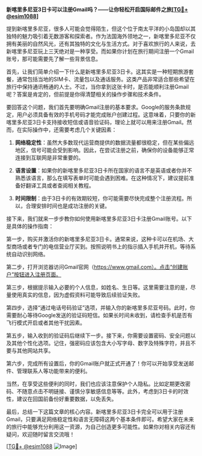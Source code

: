 **新喀里多尼亚3日卡可以注册Gmail吗？——让你轻松开启国际邮件之旅[[TG💪+ @esim1088](https://t.me/s/esim1088)]**

提到新喀里多尼亚，很多人可能会觉得陌生，但这个位于南太平洋的小岛国却以其独特的魅力吸引着无数游客和探索者。作为法国海外领地之一，新喀里多尼亚不仅拥有美丽的自然风光，还有其独特的文化与生活方式。对于喜欢旅行的人来说，去新喀里多尼亚玩上三天绝对是一种享受。而如果你计划在旅行期间注册一个Gmail账号，那可能需要先了解一些背景信息。

首先，让我们简单介绍一下什么是新喀里多尼亚3日卡。这其实是一种短期旅游套餐，通常包括当地的SIM卡、流量包以及通话服务。这类产品非常适合那些希望在旅行中保持通讯畅通的人士。不过，当你拿到这张卡时，是否能顺利注册Gmail呢？答案是肯定的，但前提是你得清楚相关的操作步骤和技术条件。

要回答这个问题，我们首先要明确Gmail注册的基本要求。Google的服务条款规定，用户必须具备有效的手机号码才能完成账户创建过程。这意味着，只要你的新喀里多尼亚3日卡支持接收短信或语音验证码，理论上就可以用来注册Gmail。然而，在实际操作中，还需要考虑几个关键因素：

1. **网络稳定性**：虽然大多数现代运营商提供的数据流量都很稳定，但在某些偏远地区，信号可能会受到影响。因此，在尝试注册之前，确保你的设备能够正常连接到互联网是非常重要的。
   
2. **语言设置**：如果你的新喀里多尼亚3日卡所在国家的语言不是英语或者你并不熟悉该语言，那么在填写表单时可能会遇到困难。在这种情况下，建议提前准备好翻译工具或者查阅相关教程。
   
3. **时间限制**：由于3日卡的有效期较短，你可能需要尽快完成整个注册流程。所以，合理安排时间也是成功注册的关键。

接下来，我们就来一步步教你如何使用新喀里多尼亚3日卡注册Gmail账号。以下是具体的操作指南：

第一步，购买并激活你的新喀里多尼亚3日卡。通常来说，这种卡可以在机场、大型商场或者专门的电信营业厅买到。按照说明书上的指示插入手机并开机，等待系统自动识别网络。

第二步，打开浏览器访问Gmail官网（https://www.gmail.com）。点击“创建账户”按钮进入注册页面。

第三步，根据提示输入必要的个人信息，如姓名、生日等。这里需要注意的是，尽量使用真实的信息，因为虚假资料可能导致后续验证失败。

第四步，选择“通过电话号码验证”选项，并输入你的新喀里多尼亚号码。此时，你需要耐心等待Google发送的验证码短信。如果长时间未收到，请检查手机是否有飞行模式开启或者其他干扰因素。

第五步，输入收到的验证码后继续下一步。接下来，你需要设置密码、安全问题以及其他个性化选项。记住，强密码应该包含大小写字母、数字及特殊字符，并且不要与其他网站共享。

第六步，完成所有设置后，你的Gmail账户就正式开通了！你可以开始享受发送邮件、管理联系人等功能带来的便利。

当然，在享受这些便利的同时，我们也应该注意保护个人隐私。比如定期更改密码、不随意点击不明链接、谨慎分享敏感信息等等。此外，考虑到3日卡的时效性，建议在回国前备份好重要数据，以免丢失。

最后，总结一下这篇文章的核心内容。新喀里多尼亚3日卡完全可以用于注册Gmail，只要满足网络稳定性和语言无障碍这两个基本条件即可。希望大家在未来的旅行中能够充分利用这一资源，为自己创造更多可能性。如果你对相关内容还有疑问，欢迎随时留言交流哦！

[[TG💪+ @esim1088](https://t.me/s/esim1088) ![Image](https://i.postimg.cc/4NQfJmqS/Snipaste-2025-05-13-00-14-12.png)]